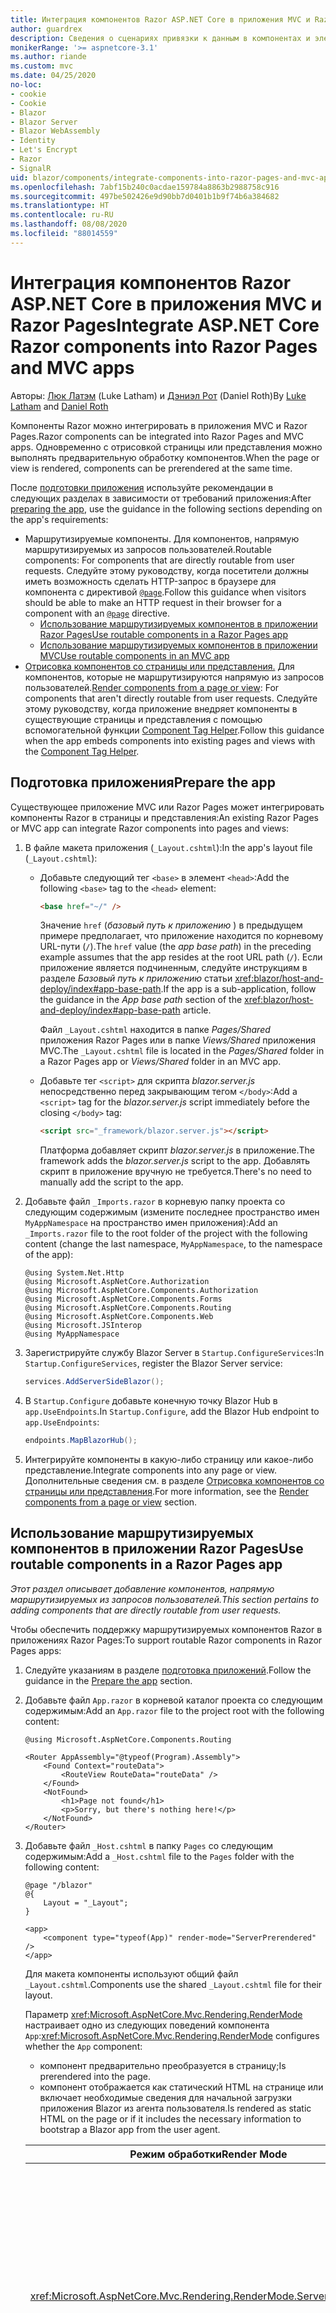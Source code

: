 ```yaml
---
title: Интеграция компонентов Razor ASP.NET Core в приложения MVC и Razor Pages
author: guardrex
description: Сведения о сценариях привязки к данным в компонентах и элементах модели DOM в приложениях Blazor.
monikerRange: '>= aspnetcore-3.1'
ms.author: riande
ms.custom: mvc
ms.date: 04/25/2020
no-loc:
- cookie
- Cookie
- Blazor
- Blazor Server
- Blazor WebAssembly
- Identity
- Let's Encrypt
- Razor
- SignalR
uid: blazor/components/integrate-components-into-razor-pages-and-mvc-apps
ms.openlocfilehash: 7abf15b240c0acdae159784a8863b2988758c916
ms.sourcegitcommit: 497be502426e9d90bb7d0401b1b9f74b6a384682
ms.translationtype: HT
ms.contentlocale: ru-RU
ms.lasthandoff: 08/08/2020
ms.locfileid: "88014559"
---
```

# <a name="integrate-aspnet-core-no-locrazor-components-into-no-locrazor-pages-and-mvc-apps"></a><span data-ttu-id="dcf92-103">Интеграция компонентов Razor ASP.NET Core в приложения MVC и Razor Pages</span><span class="sxs-lookup"><span data-stu-id="dcf92-103">Integrate ASP.NET Core Razor components into Razor Pages and MVC apps</span></span>

<span data-ttu-id="dcf92-104">Авторы: [Люк Латэм](https://github.com/guardrex) (Luke Latham) и [Дэниэл Рот](https://github.com/danroth27) (Daniel Roth)</span><span class="sxs-lookup"><span data-stu-id="dcf92-104">By [Luke Latham](https://github.com/guardrex) and [Daniel Roth](https://github.com/danroth27)</span></span>

<span data-ttu-id="dcf92-105">Компоненты Razor можно интегрировать в приложения MVC и Razor Pages.</span><span class="sxs-lookup"><span data-stu-id="dcf92-105">Razor components can be integrated into Razor Pages and MVC apps.</span></span> <span data-ttu-id="dcf92-106">Одновременно с отрисовкой страницы или представления можно выполнять предварительную обработку компонентов.</span><span class="sxs-lookup"><span data-stu-id="dcf92-106">When the page or view is rendered, components can be prerendered at the same time.</span></span>

<span data-ttu-id="dcf92-107">После [подготовки приложения](#prepare-the-app) используйте рекомендации в следующих разделах в зависимости от требований приложения:</span><span class="sxs-lookup"><span data-stu-id="dcf92-107">After [preparing the app](#prepare-the-app), use the guidance in the following sections depending on the app's requirements:</span></span>

* <span data-ttu-id="dcf92-108">Маршрутизируемые компоненты. Для компонентов, напрямую маршрутизируемых из запросов пользователей.</span><span class="sxs-lookup"><span data-stu-id="dcf92-108">Routable components: For components that are directly routable from user requests.</span></span> <span data-ttu-id="dcf92-109">Следуйте этому руководству, когда посетители должны иметь возможность сделать HTTP-запрос в браузере для компонента с директивой [`@page`](xref:mvc/views/razor#page).</span><span class="sxs-lookup"><span data-stu-id="dcf92-109">Follow this guidance when visitors should be able to make an HTTP request in their browser for a component with an [`@page`](xref:mvc/views/razor#page) directive.</span></span>
  * [<span data-ttu-id="dcf92-110">Использование маршрутизируемых компонентов в приложении Razor Pages</span><span class="sxs-lookup"><span data-stu-id="dcf92-110">Use routable components in a Razor Pages app</span></span>](#use-routable-components-in-a-razor-pages-app)
  * [<span data-ttu-id="dcf92-111">Использование маршрутизируемых компонентов в приложении MVC</span><span class="sxs-lookup"><span data-stu-id="dcf92-111">Use routable components in an MVC app</span></span>](#use-routable-components-in-an-mvc-app)
* <span data-ttu-id="dcf92-112">[Отрисовка компонентов со страницы или представления.](#render-components-from-a-page-or-view) Для компонентов, которые не маршрутизируются напрямую из запросов пользователей.</span><span class="sxs-lookup"><span data-stu-id="dcf92-112">[Render components from a page or view](#render-components-from-a-page-or-view): For components that aren't directly routable from user requests.</span></span> <span data-ttu-id="dcf92-113">Следуйте этому руководству, когда приложение внедряет компоненты в существующие страницы и представления с помощью вспомогательной функции [Component Tag Helper](xref:mvc/views/tag-helpers/builtin-th/component-tag-helper).</span><span class="sxs-lookup"><span data-stu-id="dcf92-113">Follow this guidance when the app embeds components into existing pages and views with the [Component Tag Helper](xref:mvc/views/tag-helpers/builtin-th/component-tag-helper).</span></span>

## <a name="prepare-the-app"></a><span data-ttu-id="dcf92-114">Подготовка приложения</span><span class="sxs-lookup"><span data-stu-id="dcf92-114">Prepare the app</span></span>

<span data-ttu-id="dcf92-115">Существующее приложение MVC или Razor Pages может интегрировать компоненты Razor в страницы и представления:</span><span class="sxs-lookup"><span data-stu-id="dcf92-115">An existing Razor Pages or MVC app can integrate Razor components into pages and views:</span></span>

1. <span data-ttu-id="dcf92-116">В файле макета приложения (`_Layout.cshtml`):</span><span class="sxs-lookup"><span data-stu-id="dcf92-116">In the app's layout file (`_Layout.cshtml`):</span></span>

   * <span data-ttu-id="dcf92-117">Добавьте следующий тег `<base>` в элемент `<head>`:</span><span class="sxs-lookup"><span data-stu-id="dcf92-117">Add the following `<base>` tag to the `<head>` element:</span></span>

     ```html
     <base href="~/" />
     ```

     <span data-ttu-id="dcf92-118">Значение `href` (*базовый путь к приложению* ) в предыдущем примере предполагает, что приложение находится по корневому URL-пути (`/`).</span><span class="sxs-lookup"><span data-stu-id="dcf92-118">The `href` value (the *app base path*) in the preceding example assumes that the app resides at the root URL path (`/`).</span></span> <span data-ttu-id="dcf92-119">Если приложение является подчиненным, следуйте инструкциям в разделе *Базовый путь к приложению* статьи <xref:blazor/host-and-deploy/index#app-base-path>.</span><span class="sxs-lookup"><span data-stu-id="dcf92-119">If the app is a sub-application, follow the guidance in the *App base path* section of the <xref:blazor/host-and-deploy/index#app-base-path> article.</span></span>

     <span data-ttu-id="dcf92-120">Файл `_Layout.cshtml` находится в папке *Pages/Shared* приложения Razor Pages или в папке *Views/Shared* приложения MVC.</span><span class="sxs-lookup"><span data-stu-id="dcf92-120">The `_Layout.cshtml` file is located in the *Pages/Shared* folder in a Razor Pages app or *Views/Shared* folder in an MVC app.</span></span>

   * <span data-ttu-id="dcf92-121">Добавьте тег `<script>` для скрипта *blazor.server.js* непосредственно перед закрывающим тегом `</body>`:</span><span class="sxs-lookup"><span data-stu-id="dcf92-121">Add a `<script>` tag for the *blazor.server.js* script immediately before the closing `</body>` tag:</span></span>

     ```html
     <script src="_framework/blazor.server.js"></script>
     ```

     <span data-ttu-id="dcf92-122">Платформа добавляет скрипт *blazor.server.js* в приложение.</span><span class="sxs-lookup"><span data-stu-id="dcf92-122">The framework adds the *blazor.server.js* script to the app.</span></span> <span data-ttu-id="dcf92-123">Добавлять скрипт в приложение вручную не требуется.</span><span class="sxs-lookup"><span data-stu-id="dcf92-123">There's no need to manually add the script to the app.</span></span>

1. <span data-ttu-id="dcf92-124">Добавьте файл `_Imports.razor` в корневую папку проекта со следующим содержимым (измените последнее пространство имен `MyAppNamespace` на пространство имен приложения):</span><span class="sxs-lookup"><span data-stu-id="dcf92-124">Add an `_Imports.razor` file to the root folder of the project with the following content (change the last namespace, `MyAppNamespace`, to the namespace of the app):</span></span>

   ```razor
   @using System.Net.Http
   @using Microsoft.AspNetCore.Authorization
   @using Microsoft.AspNetCore.Components.Authorization
   @using Microsoft.AspNetCore.Components.Forms
   @using Microsoft.AspNetCore.Components.Routing
   @using Microsoft.AspNetCore.Components.Web
   @using Microsoft.JSInterop
   @using MyAppNamespace
   ```

1. <span data-ttu-id="dcf92-125">Зарегистрируйте службу Blazor Server в `Startup.ConfigureServices`:</span><span class="sxs-lookup"><span data-stu-id="dcf92-125">In `Startup.ConfigureServices`, register the Blazor Server service:</span></span>

   ```csharp
   services.AddServerSideBlazor();
   ```

1. <span data-ttu-id="dcf92-126">В `Startup.Configure` добавьте конечную точку Blazor Hub в `app.UseEndpoints`.</span><span class="sxs-lookup"><span data-stu-id="dcf92-126">In `Startup.Configure`, add the Blazor Hub endpoint to `app.UseEndpoints`:</span></span>

   ```csharp
   endpoints.MapBlazorHub();
   ```

1. <span data-ttu-id="dcf92-127">Интегрируйте компоненты в какую-либо страницу или какое-либо представление.</span><span class="sxs-lookup"><span data-stu-id="dcf92-127">Integrate components into any page or view.</span></span> <span data-ttu-id="dcf92-128">Дополнительные сведения см. в разделе [Отрисовка компонентов со страницы или представления](#render-components-from-a-page-or-view).</span><span class="sxs-lookup"><span data-stu-id="dcf92-128">For more information, see the [Render components from a page or view](#render-components-from-a-page-or-view) section.</span></span>

## <a name="use-routable-components-in-a-no-locrazor-pages-app"></a><span data-ttu-id="dcf92-129">Использование маршрутизируемых компонентов в приложении Razor Pages</span><span class="sxs-lookup"><span data-stu-id="dcf92-129">Use routable components in a Razor Pages app</span></span>

<span data-ttu-id="dcf92-130">*Этот раздел описывает добавление компонентов, напрямую маршрутизируемых из запросов пользователей.*</span><span class="sxs-lookup"><span data-stu-id="dcf92-130">*This section pertains to adding components that are directly routable from user requests.*</span></span>

<span data-ttu-id="dcf92-131">Чтобы обеспечить поддержку маршрутизируемых компонентов Razor в приложениях Razor Pages:</span><span class="sxs-lookup"><span data-stu-id="dcf92-131">To support routable Razor components in Razor Pages apps:</span></span>

1. <span data-ttu-id="dcf92-132">Следуйте указаниям в разделе [подготовка приложений](#prepare-the-app).</span><span class="sxs-lookup"><span data-stu-id="dcf92-132">Follow the guidance in the [Prepare the app](#prepare-the-app) section.</span></span>

1. <span data-ttu-id="dcf92-133">Добавьте файл `App.razor` в корневой каталог проекта со следующим содержимым:</span><span class="sxs-lookup"><span data-stu-id="dcf92-133">Add an `App.razor` file to the project root with the following content:</span></span>

   ```razor
   @using Microsoft.AspNetCore.Components.Routing

   <Router AppAssembly="@typeof(Program).Assembly">
       <Found Context="routeData">
           <RouteView RouteData="routeData" />
       </Found>
       <NotFound>
           <h1>Page not found</h1>
           <p>Sorry, but there's nothing here!</p>
       </NotFound>
   </Router>
   ```

1. <span data-ttu-id="dcf92-134">Добавьте файл `_Host.cshtml` в папку `Pages` со следующим содержимым:</span><span class="sxs-lookup"><span data-stu-id="dcf92-134">Add a `_Host.cshtml` file to the `Pages` folder with the following content:</span></span>

   ```cshtml
   @page "/blazor"
   @{
       Layout = "_Layout";
   }

   <app>
       <component type="typeof(App)" render-mode="ServerPrerendered" />
   </app>
   ```

   <span data-ttu-id="dcf92-135">Для макета компоненты используют общий файл `_Layout.cshtml`.</span><span class="sxs-lookup"><span data-stu-id="dcf92-135">Components use the shared `_Layout.cshtml` file for their layout.</span></span>

   <span data-ttu-id="dcf92-136">Параметр <xref:Microsoft.AspNetCore.Mvc.Rendering.RenderMode> настраивает одно из следующих поведений компонента `App`:</span><span class="sxs-lookup"><span data-stu-id="dcf92-136"><xref:Microsoft.AspNetCore.Mvc.Rendering.RenderMode> configures whether the `App` component:</span></span>

   * <span data-ttu-id="dcf92-137">компонент предварительно преобразуется в страницу;</span><span class="sxs-lookup"><span data-stu-id="dcf92-137">Is prerendered into the page.</span></span>
   * <span data-ttu-id="dcf92-138">компонент отображается как статический HTML на странице или включает необходимые сведения для начальной загрузки приложения Blazor из агента пользователя.</span><span class="sxs-lookup"><span data-stu-id="dcf92-138">Is rendered as static HTML on the page or if it includes the necessary information to bootstrap a Blazor app from the user agent.</span></span>

   | <span data-ttu-id="dcf92-139">Режим обработки</span><span class="sxs-lookup"><span data-stu-id="dcf92-139">Render Mode</span></span> | <span data-ttu-id="dcf92-140">Описание</span><span class="sxs-lookup"><span data-stu-id="dcf92-140">Description</span></span> |
   | ----------- | ----------- |
   | <xref:Microsoft.AspNetCore.Mvc.Rendering.RenderMode.ServerPrerendered> | <span data-ttu-id="dcf92-141">Преобразует компонент `App` в статический HTML и включает метку приложения Blazor Server.</span><span class="sxs-lookup"><span data-stu-id="dcf92-141">Renders the `App` component into static HTML and includes a marker for a Blazor Server app.</span></span> <span data-ttu-id="dcf92-142">При запуске пользовательского агента эта метка используется для начальной загрузки приложения Blazor.</span><span class="sxs-lookup"><span data-stu-id="dcf92-142">When the user-agent starts, this marker is used to bootstrap a Blazor app.</span></span> |
   | <xref:Microsoft.AspNetCore.Mvc.Rendering.RenderMode.Server> | <span data-ttu-id="dcf92-143">Отображает метку приложения Blazor Server.</span><span class="sxs-lookup"><span data-stu-id="dcf92-143">Renders a marker for a Blazor Server app.</span></span> <span data-ttu-id="dcf92-144">Выходные данные компонента `App` не включаются.</span><span class="sxs-lookup"><span data-stu-id="dcf92-144">Output from the `App` component isn't included.</span></span> <span data-ttu-id="dcf92-145">При запуске пользовательского агента эта метка используется для начальной загрузки приложения Blazor.</span><span class="sxs-lookup"><span data-stu-id="dcf92-145">When the user-agent starts, this marker is used to bootstrap a Blazor app.</span></span> |
   | <xref:Microsoft.AspNetCore.Mvc.Rendering.RenderMode.Static> | <span data-ttu-id="dcf92-146">Преобразует компонент `App` в статический HTML.</span><span class="sxs-lookup"><span data-stu-id="dcf92-146">Renders the `App` component into static HTML.</span></span> |

   <span data-ttu-id="dcf92-147">Дополнительные сведения о компоненте Tag Helper см. в разделе <xref:mvc/views/tag-helpers/builtin-th/component-tag-helper>.</span><span class="sxs-lookup"><span data-stu-id="dcf92-147">For more information on the Component Tag Helper, see <xref:mvc/views/tag-helpers/builtin-th/component-tag-helper>.</span></span>

1. <span data-ttu-id="dcf92-148">Добавьте маршрут с низким приоритетом для страницы `_Host.cshtml` в конфигурацию конечной точки в `Startup.Configure`:</span><span class="sxs-lookup"><span data-stu-id="dcf92-148">Add a low-priority route for the `_Host.cshtml` page to endpoint configuration in `Startup.Configure`:</span></span>

   ```csharp
   app.UseEndpoints(endpoints =>
   {
       ...

       endpoints.MapFallbackToPage("/_Host");
   });
   ```

1. <span data-ttu-id="dcf92-149">Добавьте маршрутизируемые компоненты в приложение.</span><span class="sxs-lookup"><span data-stu-id="dcf92-149">Add routable components to the app.</span></span> <span data-ttu-id="dcf92-150">Пример:</span><span class="sxs-lookup"><span data-stu-id="dcf92-150">For example:</span></span>

   ```razor
   @page "/counter"

   <h1>Counter</h1>

   ...
   ```

<span data-ttu-id="dcf92-151">Дополнительные сведения о пространствах имен см. в разделе [Пространства имен компонентов](#component-namespaces).</span><span class="sxs-lookup"><span data-stu-id="dcf92-151">For more information on namespaces, see the [Component namespaces](#component-namespaces) section.</span></span>

## <a name="use-routable-components-in-an-mvc-app"></a><span data-ttu-id="dcf92-152">Использование маршрутизируемых компонентов в приложении MVC</span><span class="sxs-lookup"><span data-stu-id="dcf92-152">Use routable components in an MVC app</span></span>

<span data-ttu-id="dcf92-153">*Этот раздел описывает добавление компонентов, напрямую маршрутизируемых из запросов пользователей.*</span><span class="sxs-lookup"><span data-stu-id="dcf92-153">*This section pertains to adding components that are directly routable from user requests.*</span></span>

<span data-ttu-id="dcf92-154">Для поддержки маршрутизируемых компонентов Razor в приложениях MVC сделайте следующее:</span><span class="sxs-lookup"><span data-stu-id="dcf92-154">To support routable Razor components in MVC apps:</span></span>

1. <span data-ttu-id="dcf92-155">Следуйте указаниям в разделе [подготовка приложений](#prepare-the-app).</span><span class="sxs-lookup"><span data-stu-id="dcf92-155">Follow the guidance in the [Prepare the app](#prepare-the-app) section.</span></span>

1. <span data-ttu-id="dcf92-156">Добавьте файл `App.razor` в корневой каталог проекта со следующим содержимым:</span><span class="sxs-lookup"><span data-stu-id="dcf92-156">Add an `App.razor` file to the root of the project with the following content:</span></span>

   ```razor
   @using Microsoft.AspNetCore.Components.Routing

   <Router AppAssembly="@typeof(Program).Assembly">
       <Found Context="routeData">
           <RouteView RouteData="routeData" />
       </Found>
       <NotFound>
           <h1>Page not found</h1>
           <p>Sorry, but there's nothing here!</p>
       </NotFound>
   </Router>
   ```

1. <span data-ttu-id="dcf92-157">Добавьте файл `_Host.cshtml` в папку `Views/Home` со следующим содержимым:</span><span class="sxs-lookup"><span data-stu-id="dcf92-157">Add a `_Host.cshtml` file to the `Views/Home` folder with the following content:</span></span>

   ```cshtml
   @{
       Layout = "_Layout";
   }

   <app>
       <component type="typeof(App)" render-mode="ServerPrerendered" />
   </app>
   ```

   <span data-ttu-id="dcf92-158">Для макета компоненты используют общий файл `_Layout.cshtml`.</span><span class="sxs-lookup"><span data-stu-id="dcf92-158">Components use the shared `_Layout.cshtml` file for their layout.</span></span>
   
   <span data-ttu-id="dcf92-159">Параметр <xref:Microsoft.AspNetCore.Mvc.Rendering.RenderMode> настраивает одно из следующих поведений компонента `App`:</span><span class="sxs-lookup"><span data-stu-id="dcf92-159"><xref:Microsoft.AspNetCore.Mvc.Rendering.RenderMode> configures whether the `App` component:</span></span>

   * <span data-ttu-id="dcf92-160">компонент предварительно преобразуется в страницу;</span><span class="sxs-lookup"><span data-stu-id="dcf92-160">Is prerendered into the page.</span></span>
   * <span data-ttu-id="dcf92-161">компонент отображается как статический HTML на странице или включает необходимые сведения для начальной загрузки приложения Blazor из агента пользователя.</span><span class="sxs-lookup"><span data-stu-id="dcf92-161">Is rendered as static HTML on the page or if it includes the necessary information to bootstrap a Blazor app from the user agent.</span></span>

   | <span data-ttu-id="dcf92-162">Режим обработки</span><span class="sxs-lookup"><span data-stu-id="dcf92-162">Render Mode</span></span> | <span data-ttu-id="dcf92-163">Описание</span><span class="sxs-lookup"><span data-stu-id="dcf92-163">Description</span></span> |
   | ----------- | ----------- |
   | <xref:Microsoft.AspNetCore.Mvc.Rendering.RenderMode.ServerPrerendered> | <span data-ttu-id="dcf92-164">Преобразует компонент `App` в статический HTML и включает метку приложения Blazor Server.</span><span class="sxs-lookup"><span data-stu-id="dcf92-164">Renders the `App` component into static HTML and includes a marker for a Blazor Server app.</span></span> <span data-ttu-id="dcf92-165">При запуске пользовательского агента эта метка используется для начальной загрузки приложения Blazor.</span><span class="sxs-lookup"><span data-stu-id="dcf92-165">When the user-agent starts, this marker is used to bootstrap a Blazor app.</span></span> |
   | <xref:Microsoft.AspNetCore.Mvc.Rendering.RenderMode.Server> | <span data-ttu-id="dcf92-166">Отображает метку приложения Blazor Server.</span><span class="sxs-lookup"><span data-stu-id="dcf92-166">Renders a marker for a Blazor Server app.</span></span> <span data-ttu-id="dcf92-167">Выходные данные компонента `App` не включаются.</span><span class="sxs-lookup"><span data-stu-id="dcf92-167">Output from the `App` component isn't included.</span></span> <span data-ttu-id="dcf92-168">При запуске пользовательского агента эта метка используется для начальной загрузки приложения Blazor.</span><span class="sxs-lookup"><span data-stu-id="dcf92-168">When the user-agent starts, this marker is used to bootstrap a Blazor app.</span></span> |
   | <xref:Microsoft.AspNetCore.Mvc.Rendering.RenderMode.Static> | <span data-ttu-id="dcf92-169">Преобразует компонент `App` в статический HTML.</span><span class="sxs-lookup"><span data-stu-id="dcf92-169">Renders the `App` component into static HTML.</span></span> |

   <span data-ttu-id="dcf92-170">Дополнительные сведения о компоненте Tag Helper см. в разделе <xref:mvc/views/tag-helpers/builtin-th/component-tag-helper>.</span><span class="sxs-lookup"><span data-stu-id="dcf92-170">For more information on the Component Tag Helper, see <xref:mvc/views/tag-helpers/builtin-th/component-tag-helper>.</span></span>

1. <span data-ttu-id="dcf92-171">Добавьте действие в контроллер Home:</span><span class="sxs-lookup"><span data-stu-id="dcf92-171">Add an action to the Home controller:</span></span>

   ```csharp
   public IActionResult Blazor()
   {
      return View("_Host");
   }
   ```

1. <span data-ttu-id="dcf92-172">Добавьте маршрут с низким приоритетом для действия контроллера, которое возвращает представление `_Host.cshtml`, в конфигурацию конечной точки в `Startup.Configure`:</span><span class="sxs-lookup"><span data-stu-id="dcf92-172">Add a low-priority route for the controller action that returns the `_Host.cshtml` view to the endpoint configuration in `Startup.Configure`:</span></span>

   ```csharp
   app.UseEndpoints(endpoints =>
   {
       ...

       endpoints.MapFallbackToController("Blazor", "Home");
   });
   ```

1. <span data-ttu-id="dcf92-173">Создайте папку `Pages` и добавьте маршрутизируемые компоненты в приложение.</span><span class="sxs-lookup"><span data-stu-id="dcf92-173">Create a `Pages` folder and add routable components to the app.</span></span> <span data-ttu-id="dcf92-174">Пример:</span><span class="sxs-lookup"><span data-stu-id="dcf92-174">For example:</span></span>

   ```razor
   @page "/counter"

   <h1>Counter</h1>

   ...
   ```

<span data-ttu-id="dcf92-175">Дополнительные сведения о пространствах имен см. в разделе [Пространства имен компонентов](#component-namespaces).</span><span class="sxs-lookup"><span data-stu-id="dcf92-175">For more information on namespaces, see the [Component namespaces](#component-namespaces) section.</span></span>

## <a name="render-components-from-a-page-or-view"></a><span data-ttu-id="dcf92-176">Отрисовка компонентов со страницы или представления</span><span class="sxs-lookup"><span data-stu-id="dcf92-176">Render components from a page or view</span></span>

<span data-ttu-id="dcf92-177">*Этот раздел описывает добавление на страницы или в представления компонентов, не являющихся напрямую маршрутизируемыми из запросов пользователей.*</span><span class="sxs-lookup"><span data-stu-id="dcf92-177">*This section pertains to adding components to pages or views, where the components aren't directly routable from user requests.*</span></span>

<span data-ttu-id="dcf92-178">Чтобы отрисовать компонент из страницы или представления, используйте [вспомогательную функцию тега компонента](xref:mvc/views/tag-helpers/builtin-th/component-tag-helper).</span><span class="sxs-lookup"><span data-stu-id="dcf92-178">To render a component from a page or view, use the [Component Tag Helper](xref:mvc/views/tag-helpers/builtin-th/component-tag-helper).</span></span>

### <a name="render-stateful-interactive-components"></a><span data-ttu-id="dcf92-179">Отрисовка интерактивных компонентов с отслеживанием состояния</span><span class="sxs-lookup"><span data-stu-id="dcf92-179">Render stateful interactive components</span></span>

<span data-ttu-id="dcf92-180">На страницу или в представление Razor можно добавить интерактивные компоненты с отслеживанием состояния.</span><span class="sxs-lookup"><span data-stu-id="dcf92-180">Stateful interactive components can be added to a Razor page or view.</span></span>

<span data-ttu-id="dcf92-181">При отображении страницы или представления:</span><span class="sxs-lookup"><span data-stu-id="dcf92-181">When the page or view renders:</span></span>

* <span data-ttu-id="dcf92-182">компонент предварительно отображается страницей или представлением;</span><span class="sxs-lookup"><span data-stu-id="dcf92-182">The component is prerendered with the page or view.</span></span>
* <span data-ttu-id="dcf92-183">исходное состояние компонента, используемое для предварительной визуализации, теряется;</span><span class="sxs-lookup"><span data-stu-id="dcf92-183">The initial component state used for prerendering is lost.</span></span>
* <span data-ttu-id="dcf92-184">новое состояние компонента создается при установке подключения SignalR.</span><span class="sxs-lookup"><span data-stu-id="dcf92-184">New component state is created when the SignalR connection is established.</span></span>

<span data-ttu-id="dcf92-185">Следующая страница Razor визуализирует компонент `Counter`.</span><span class="sxs-lookup"><span data-stu-id="dcf92-185">The following Razor page renders a `Counter` component:</span></span>

```cshtml
<h1>My Razor Page</h1>

<component type="typeof(Counter)" render-mode="ServerPrerendered" 
    param-InitialValue="InitialValue" />

@functions {
    [BindProperty(SupportsGet=true)]
    public int InitialValue { get; set; }
}
```

<span data-ttu-id="dcf92-186">Для получения дополнительной информации см. <xref:mvc/views/tag-helpers/builtin-th/component-tag-helper>.</span><span class="sxs-lookup"><span data-stu-id="dcf92-186">For more information, see <xref:mvc/views/tag-helpers/builtin-th/component-tag-helper>.</span></span>

### <a name="render-noninteractive-components"></a><span data-ttu-id="dcf92-187">Отрисовка неинтерактивных компонентов</span><span class="sxs-lookup"><span data-stu-id="dcf92-187">Render noninteractive components</span></span>

<span data-ttu-id="dcf92-188">На следующей странице Razor компонент `Counter` статически подготавливается к просмотру с начальным значением, указанным с помощью формы.</span><span class="sxs-lookup"><span data-stu-id="dcf92-188">In the following Razor page, the `Counter` component is statically rendered with an initial value that's specified using a form.</span></span> <span data-ttu-id="dcf92-189">Так как этот компонент отображается статически, он не может быть интерактивным:</span><span class="sxs-lookup"><span data-stu-id="dcf92-189">Since the component is statically rendered, the component isn't interactive:</span></span>

```cshtml
<h1>My Razor Page</h1>

<form>
    <input type="number" asp-for="InitialValue" />
    <button type="submit">Set initial value</button>
</form>

<component type="typeof(Counter)" render-mode="Static" 
    param-InitialValue="InitialValue" />

@functions {
    [BindProperty(SupportsGet=true)]
    public int InitialValue { get; set; }
}
```

<span data-ttu-id="dcf92-190">Для получения дополнительной информации см. <xref:mvc/views/tag-helpers/builtin-th/component-tag-helper>.</span><span class="sxs-lookup"><span data-stu-id="dcf92-190">For more information, see <xref:mvc/views/tag-helpers/builtin-th/component-tag-helper>.</span></span>

## <a name="component-namespaces"></a><span data-ttu-id="dcf92-191">Пространства имен компонентов</span><span class="sxs-lookup"><span data-stu-id="dcf92-191">Component namespaces</span></span>

<span data-ttu-id="dcf92-192">При использовании настраиваемой папки для хранения компонентов приложения добавьте пространство имен, представляющее эту папку, на страницу или в представление либо в файл `_ViewImports.cshtml`.</span><span class="sxs-lookup"><span data-stu-id="dcf92-192">When using a custom folder to hold the app's components, add the namespace representing the folder to either the page/view or to the `_ViewImports.cshtml` file.</span></span> <span data-ttu-id="dcf92-193">В следующем примере:</span><span class="sxs-lookup"><span data-stu-id="dcf92-193">In the following example:</span></span>

* <span data-ttu-id="dcf92-194">Измените `MyAppNamespace` на пространство имен приложения.</span><span class="sxs-lookup"><span data-stu-id="dcf92-194">Change `MyAppNamespace` to the app's namespace.</span></span>
* <span data-ttu-id="dcf92-195">Если папка с именем *Components* не используется для хранения компонентов, измените `Components` на папку, где находятся компоненты.</span><span class="sxs-lookup"><span data-stu-id="dcf92-195">If a folder named *Components* isn't used to hold the components, change `Components` to the folder where the components reside.</span></span>

```cshtml
@using MyAppNamespace.Components
```

<span data-ttu-id="dcf92-196">Файл `_ViewImports.cshtml` находится в папке `Pages` приложения Razor Pages или в папке `Views` приложения MVC.</span><span class="sxs-lookup"><span data-stu-id="dcf92-196">The `_ViewImports.cshtml` file is located in the `Pages` folder of a Razor Pages app or the `Views` folder of an MVC app.</span></span>

<span data-ttu-id="dcf92-197">Для получения дополнительной информации см. <xref:blazor/components/index#namespaces>.</span><span class="sxs-lookup"><span data-stu-id="dcf92-197">For more information, see <xref:blazor/components/index#namespaces>.</span></span>
